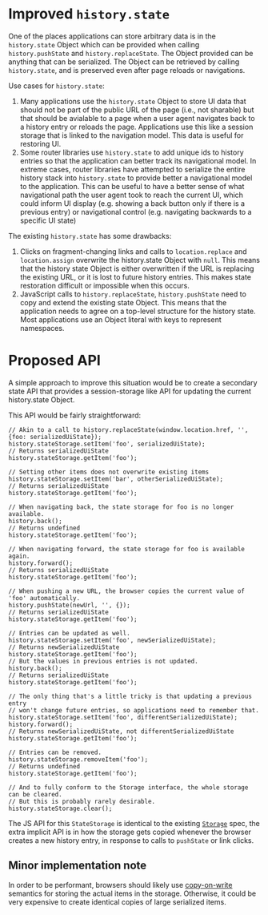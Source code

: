 # Improved `history.state`

One of the places applications can store arbitrary data is in the `history.state` Object which can be provided when calling `history.pushState` and `history.replaceState`. The Object provided can be anything that can be serialized. The Object can be retrieved by calling `history.state`, and is preserved even after page reloads or navigations.

Use cases for `history.state`:
1. Many applications use the `history.state` Object to store UI data that should not be part of the public URL of the page (i.e., not sharable) but that should be avialable to a page when a user agent navigates back to a history entry or reloads the page. Applications use this like a session storage that is linked to the navigation model. This data is useful for restoring UI.
2. Some router libraries use `history.state` to add unique ids to history entries so that the application can better track its navigational model. In extreme cases, router libraries have attempted to serialize the entire history stack into `history.state` to provide better a navigational model to the application. This can be useful to have a better sense of what navigational path the user agent took to reach the current UI, which could inform UI display (e.g. showing a back button only if there is a previous entry) or navigational control (e.g. navigating backwards to a specific UI state)

The existing `history.state` has some drawbacks:
1. Clicks on fragment-changing links and calls to `location.replace` and `location.assign` overwrite the history.state Object with `null`. This means that the history state Object is either overwritten if the URL is replacing the existing URL, or it is lost to future history entries. This makes state restoration difficult or impossible when this occurs.
2. JavaScript calls to `history.replaceState`, `history.pushState` need to copy and extend the existing state Object. This means that the application needs to agree on a top-level structure for the history state. Most applications use an Object literal with keys to represent namespaces.

# Proposed API

A simple approach to improve this situation would be to create a secondary state API that provides a session-storage like API for updating the current history.state Object.

This API would be fairly straightforward:

```
// Akin to a call to history.replaceState(window.location.href, '', {foo: serializedUiState});
history.stateStorage.setItem('foo', serializedUiState);
// Returns serializedUiState
history.stateStorage.getItem('foo');

// Setting other items does not overwrite existing items
history.stateStorage.setItem('bar', otherSerializedUiState);
// Returns serializedUiState
history.stateStorage.getItem('foo');

// When navigating back, the state storage for foo is no longer available.
history.back();
// Returns undefined
history.stateStorage.getItem('foo');

// When navigating forward, the state storage for foo is available again.
history.forward();
// Returns serializedUiState
history.stateStorage.getItem('foo');

// When pushing a new URL, the browser copies the current value of 'foo' automatically.
history.pushState(newUrl, '', {});
// Returns serializedUiState
history.stateStorage.getItem('foo');

// Entries can be updated as well.
history.stateStorage.setItem('foo', newSerializedUiState);
// Returns newSerializedUiState
history.stateStorage.getItem('foo');
// But the values in previous entries is not updated.
history.back();
// Returns serializedUiState
history.stateStorage.getItem('foo');

// The only thing that's a little tricky is that updating a previous entry
// won't change future entries, so applications need to remember that.
history.stateStorage.setItem('foo', differentSerializedUiState);
history.forward();
// Returns newSerializedUiState, not differentSerializedUiState
history.stateStorage.getItem('foo');

// Entries can be removed.
history.stateStorage.removeItem('foo');
// Returns undefined
history.stateStorage.getItem('foo');

// And to fully conform to the Storage interface, the whole storage can be cleared.
// But this is probably rarely desirable.
history.stateStorage.clear();
```

The JS API for this `StateStorage` is identical to the existing [`Storage`](https://developer.mozilla.org/en-US/docs/Web/API/Storage) spec, the extra implicit API is in how the storage gets copied whenever the browser creates a new history entry, in response to calls to `pushState` or link clicks.

## Minor implementation note
In order to be performant, browsers should likely use [copy-on-write](https://en.wikipedia.org/wiki/Copy-on-write) semantics for storing the actual items in the storage. Otherwise, it could be very expensive to create identical copies of large serialized items.
